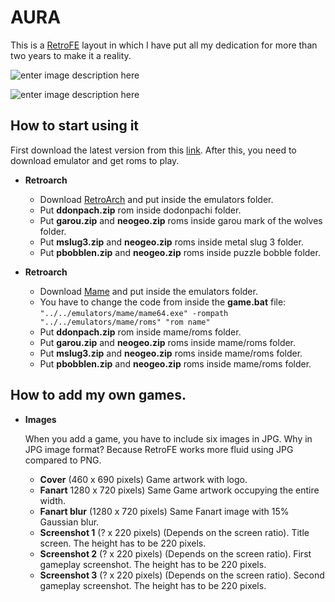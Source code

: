 
# AURA

This is a [RetroFE](http://retrofe.nl) layout in which I have put all my dedication for more than two years to make it a reality.

![enter image description here](https://dl.dropbox.com/s/deczn7e8gi312ge/aura%20menu.jpg?dl=0)

![enter image description here](https://dl.dropbox.com/s/caxcgtv527njzfs/aura%20info.jpg?dl=0)

## How to start using it

First download the latest version from this [link](https://github.com/iGarikoitz/Aura/releases). After this, you need to download emulator and get roms to play.

* **Retroarch**

	* Download [RetroArch](https://www.retroarch.com/?page=platforms) and put inside the emulators folder.
	* Put **ddonpach.zip** rom inside dodonpachi folder.
	* Put **garou.zip** and **neogeo.zip** roms inside garou mark of the wolves folder.
	* Put **mslug3.zip** and **neogeo.zip** roms inside metal slug 3 folder.
	* Put **pbobblen.zip** and **neogeo.zip** roms inside puzzle bobble folder.

* **Retroarch**
	* Download [Mame](https://www.mamedev.org/release.html) and put inside the emulators folder.
	* You have to change the code from inside the **game.bat** file:
	`"../../emulators/mame/mame64.exe" -rompath "../../emulators/mame/roms" "rom name"`
	* Put **ddonpach.zip** rom inside mame/roms folder.
	* Put **garou.zip** and **neogeo.zip** roms inside mame/roms folder.
	* Put **mslug3.zip** and **neogeo.zip** roms inside mame/roms folder.
	* Put **pbobblen.zip** and **neogeo.zip** roms inside mame/roms folder.

## How to add my own games.

* **Images**

  When you add a game, you have to include six images in JPG. Why in JPG image format? Because RetroFE works more fluid using JPG compared to PNG.

  *  **Cover** (460 x 690 pixels) Game artwork with logo.
  *  **Fanart** 1280 x 720 pixels) Same Game artwork occupying the entire width.
  *  **Fanart blur** (1280 x 720 pixels) Same Fanart image with 15% Gaussian blur.
  *  **Screenshot 1** (? x 220 pixels) (Depends on the screen ratio). Title screen. The height has to be 220 pixels.
  *  **Screenshot 2** (? x 220 pixels) (Depends on the screen ratio). First gameplay screenshot. The height has to be 220 pixels.
  *  **Screenshot 3** (? x 220 pixels) (Depends on the screen ratio). Second gameplay screenshot. The height has to be 220 pixels.
